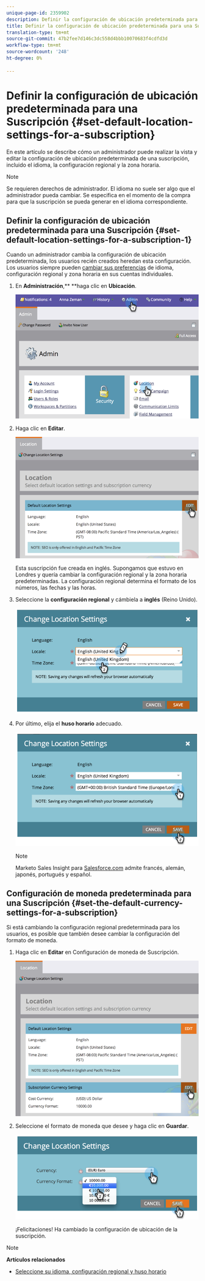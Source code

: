 ```yaml
---
unique-page-id: 2359902
description: Definir la configuración de ubicación predeterminada para una Suscripción - Documentos de marketing - Documentación del producto
title: Definir la configuración de ubicación predeterminada para una Suscripción
translation-type: tm+mt
source-git-commit: 47b2fee7d146c3dc558d4bbb10070683f4cdfd3d
workflow-type: tm+mt
source-wordcount: '248'
ht-degree: 0%

---
```



# Definir la configuración de ubicación predeterminada para una Suscripción {#set-default-location-settings-for-a-subscription}

En este artículo se describe cómo un administrador puede realizar la vista y editar la configuración de ubicación predeterminada de una suscripción, incluido el idioma, la configuración regional y la zona horaria.

>[!NOTE]
>
>Se requieren derechos de administrador. El idioma no suele ser algo que el administrador pueda cambiar. Se especifica en el momento de la compra para que la suscripción se pueda generar en el idioma correspondiente.

## Definir la configuración de ubicación predeterminada para una Suscripción {#set-default-location-settings-for-a-subscription-1}

Cuando un administrador cambia la configuración de ubicación predeterminada, los usuarios recién creados heredan esta configuración. Los usuarios siempre pueden [cambiar sus preferencias](select-your-language-locale-and-time-zone.md) de idioma, configuración regional y zona horaria en sus cuentas individuales.

1. En **Administración**,** **haga clic en **Ubicación**.

   ![](assets/image2014-11-7-11-3a39-3a17.png)

1. Haga clic en **Editar**.

   ![](assets/image2014-11-7-11-3a40-3a39.png)

   Esta suscripción fue creada en inglés. Supongamos que estuvo en Londres y quería cambiar la configuración regional y la zona horaria predeterminadas. La configuración regional determina el formato de los números, las fechas y las horas.

1. Seleccione la **configuración regional** y cámbiela a **inglés** (Reino Unido).

   ![](assets/image2014-11-7-11-3a51-3a26.png)

1. Por último, elija el **huso horario** adecuado.

   ![](assets/image2014-11-7-14-3a42-3a34.png)

   >[!NOTE]
   >
   >Marketo Sales Insight para [Salesforce.com](http://salesforce.com/) admite francés, alemán, japonés, portugués y español.

## Configuración de moneda predeterminada para una Suscripción {#set-the-default-currency-settings-for-a-subscription}

Si está cambiando la configuración regional predeterminada para los usuarios, es posible que también desee cambiar la configuración del formato de moneda.

1. Haga clic en **Editar** en Configuración de moneda de Suscripción.

   ![](assets/image2014-11-7-15-3a50-3a33.png)

1. Seleccione el formato de moneda que desee y haga clic en **Guardar**.

   ![](assets/image2014-11-7-15-3a58-3a21.png)

   ¡Felicitaciones! Ha cambiado la configuración de ubicación de la suscripción.

>[!NOTE]
>
>**Artículos relacionados**
>
>* [Seleccione su idioma, configuración regional y huso horario](select-your-language-locale-and-time-zone.md)

>



